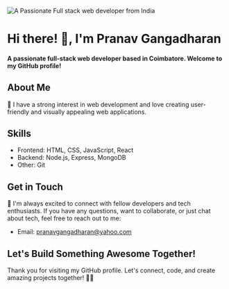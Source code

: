 
![A Passionate Full stack web developer from India](https://www.careerguide.com/career/wp-content/uploads/2020/03/full-stack-development.gif)

# Hi there! 👋, I'm Pranav Gangadharan

#### A passionate full-stack web developer based in Coimbatore. Welcome to my GitHub profile!

## About Me

🚀 I have a strong interest in web development and love creating user-friendly and visually appealing web applications.

## Skills

- Frontend: HTML, CSS, JavaScript, React
- Backend: Node.js, Express, MongoDB
- Other: Git

## Get in Touch

💬 I'm always excited to connect with fellow developers and tech enthusiasts. If you have any questions, want to collaborate, or just chat about tech, feel free to reach out to me:

- Email: pranavgangadharan@yahoo.com

## Let's Build Something Awesome Together!

Thank you for visiting my GitHub profile. Let's connect, code, and create amazing projects together! 🚀✨







